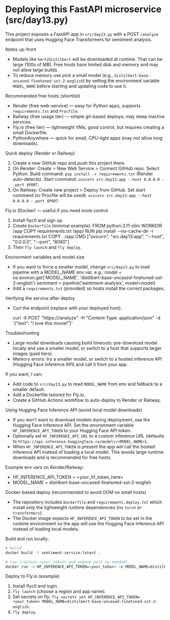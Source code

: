 # Deploying this FastAPI microservice (src/day13.py)

This project exposes a FastAPI app in `src/day13.py` with a POST `/analyze` endpoint that uses Hugging Face Transformers for sentiment analysis.

Notes up-front

- Models like `bert`/`distilbert` will be downloaded at runtime. That can be large (100s of MB). Free hosts have limited disk and memory and may not allow large builds.
- To reduce memory use pick a small model (e.g., `distilbert-base-uncased-finetuned-sst-2-english`) by setting the environment variable `MODEL_NAME` before starting and updating code to use it.

Recommended free hosts (shortlist)

- Render (free web-service) — easy for Python apps, supports `requirements.txt` and `Procfile`.
- Railway (free usage tier) — simple git-based deploys; may sleep inactive services.
- Fly.io (free tier) — lightweight VMs, good control, but requires creating a small Dockerfile.
- PythonAnywhere — quick for small, CPU-light apps (may not allow long downloads).

Quick deploy (Render or Railway)

1. Create a new GitHub repo and push this project there.
2. On Render: Create > New Web Service > Connect GitHub repo. Select Python. Build command: `pip install -r requirements.txt` (Render auto-detects). Start command: `uvicorn src.day13:app --host 0.0.0.0 --port $PORT`.
3. On Railway: Create new project > Deploy from GitHub. Set start command (or Procfile will be used): `uvicorn src.day13:app --host 0.0.0.0 --port $PORT`.

Fly.io (Docker) — useful if you need more control

1. Install flyctl and sign up.
2. Create `Dockerfile` (minimal example):
   FROM python:3.11-slim
   WORKDIR /app
   COPY requirements.txt /app/
   RUN pip install --no-cache-dir -r requirements.txt
   COPY . /app
   CMD ["uvicorn", "src.day13:app", "--host", "0.0.0.0", "--port", "8080"]
3. Then `fly launch` and `fly deploy`.

Environment variables and model size

- If you want to force a smaller model, change `src/day13.py` to load pipeline with a MODEL_NAME env var, e.g.:
  model = os.environ.get('MODEL_NAME', 'distilbert-base-uncased-finetuned-sst-2-english')
  sentiment = pipeline('sentiment-analysis', model=model)
- Add a `requirements.txt` (provided) so hosts install the correct packages.

Verifying the service after deploy

- Curl the endpoint (replace <URL> with your deployed host):

  curl -X POST "https://<URL>/analyze" -H "Content-Type: application/json" -d '{"text": "I love this movie!"}'

Troubleshooting

- Large model downloads causing build timeouts: pre-download model locally and use a smaller model, or switch to a host that supports larger images (paid tiers).
- Memory errors: try a smaller model, or switch to a hosted inference API (Hugging Face Inference API) and call it from your app.

If you want, I can:

- Add code to `src/day13.py` to read `MODEL_NAME` from env and fallback to a smaller default.
- Add a Dockerfile tailored for Fly.io.
- Create a GitHub Actions workflow to auto-deploy to Render or Railway.

Using Hugging Face Inference API (avoid local model downloads)

- If you don't want to download models during deployment, use the Hugging Face Inference API. Set the environment variable `HF_INFERENCE_API_TOKEN` to your Hugging Face API token.
- Optionally set `HF_INFERENCE_API_URL` to a custom inference URL (defaults to `https://api-inference.huggingface.co/models/<MODEL_NAME>`).
- When `HF_INFERENCE_API_TOKEN` is present the app will call the hosted inference API instead of loading a local model. This avoids large runtime downloads and is recommended for free hosts.

Example env vars on Render/Railway:

- HF_INFERENCE_API_TOKEN = <your_hf_token_here>
- MODEL_NAME = distilbert-base-uncased-finetuned-sst-2-english

Docker-based deploy (recommended to avoid OOM on small hosts)

- The repository includes `Dockerfile` and `requirements.deploy.txt` which install only the lightweight runtime dependencies (no `torch` or `transformers`).
- The Docker image expects `HF_INFERENCE_API_TOKEN` to be set in the runtime environment so the app will use the Hugging Face Inference API instead of loading local models.

Build and run locally:

```bash
# build
docker build -t sentiment-service:latest .

# run (replace <your_token> and expose port as needed)
docker run -e HF_INFERENCE_API_TOKEN=<your_token> -e MODEL_NAME=distilbert-base-uncased-finetuned-sst-2-english -p 8000:8000 sentiment-service:latest
```

Deploy to Fly.io (example)

1. Install flyctl and login.
2. `fly launch` (choose a region and app name).
3. Set secrets on fly: `fly secrets set HF_INFERENCE_API_TOKEN=<your_token> MODEL_NAME=distilbert-base-uncased-finetuned-sst-2-english`.
4. `fly deploy`.

